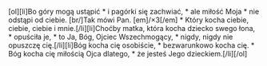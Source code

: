 [ol][li]Bo góry mogą ustąpić * i pagórki się zachwiać, * ale miłość Moja * nie odstąpi od ciebie. [br/]Tak mówi Pan. [em]/×3[/em] * Który kocha ciebie, ciebie, ciebie i mnie.[/li][li]Choćby matka, która kocha dziecko swego łona, * opuściła je, * to Ja, Bóg, Ojciec Wszechmogący, * nigdy, nigdy nie opuszczę cię.[/li][li]Bóg kocha cię osobiście, * bezwarunkowo kocha cię. * Bóg kocha cię miłością Ojca dlatego, * że jesteś Jego dzieckiem.[/li][/ol]